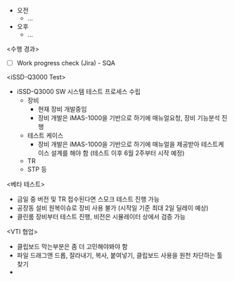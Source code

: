 - 오전
	- ...
- 오후
	- ...

<수행 경과>
- [ ] Work progress check (Jira) - SQA

\<iSSD-Q3000 Test>
- iSSD-Q3000 SW 시스템 테스트 프로세스 수립
	- 장비
		- 현재 장비 개발중임
		- 장비 개발은 iMAS-1000을 기반으로 하기에 매뉴얼요청, 장비 기능분석 진행
	- 테스트 케이스
		- 장비 개발은 iMAS-1000을 기반으로 하기에 매뉴얼을 제공받아 테스트케이스 설계를 해야 함 (테스트 이후 6월 2주부터 시작 예정)
	- TR
	- STP 등

<베타 테스트>
- 금일 중 버전 및 TR 접수된다면 스모크 테스트 진행 가능
- 공장동 설비 원복이슈로 장비 사용 불가 (시작일 기준 최대 2일 딜레이 예상)
- 클린룸 장비부터 테스트 진행, 비전은 시뮬레이터 상에서 검증 가능

<VTI 협업>
- 클립보드 막는부분은 좀 더 고민해야봐야 함
- 파일 드래그앤 드롭, 잘라내기, 복사, 붙여넣기, 클립보드 사용을 원천 차단하는 툴 찾기
- 